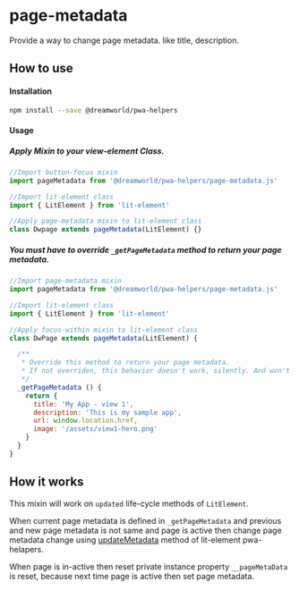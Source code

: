 # page-metadata

Provide a way to change page metadata. like title, description.

## How to use

#### Installation

```sh
npm install --save @dreamworld/pwa-helpers
```

#### Usage

##### Apply Mixin to your view-element Class.

```javascript
//Import button-focus mixin
import pageMetadata from '@dreamworld/pwa-helpers/page-metadata.js'

//Import lit-element class
import { LitElement } from 'lit-element'

//Apply page-metadata mixin to lit-element class
class Dwpage extends pageMetadata(LitElement) {}
```

##### You must have to override `_getPageMetadata` method to return your page metadata.

```javascript
//Import page-metadata mixin
import pageMetadata from '@dreamworld/pwa-helpers/page-metadata.js'

//Import lit-element class
import { LitElement } from 'lit-element'

//Apply focus-within mixin to lit-element class
class DwPage extends pageMetadata(LitElement) {

  /**
   * Override this method to return your page metadata.
   * If not overriden, this behavior doesn't work, silently. And won't log any error either.
   */
  _getPageMetadata () {
    return {
      title: 'My App - view 1',
      description: 'This is my sample app',
      url: window.location.href,
      image: '/assets/view1-hero.png'
    }
  }
}
```

## How it works

This mixin will work on `updated` life-cycle methods of `LitElement`.

When current page metadata is defined in `_getPageMetadata` and previous and new page metadata is not same and page is active then change page metadata change using [updateMetadata](https://github.com/polymer/pwa-helpers#metadatajs) method of lit-element pwa-helapers.

When page is in-active then reset private instance property `__pageMetaData` is reset, because next time page is active then set page metadata.
